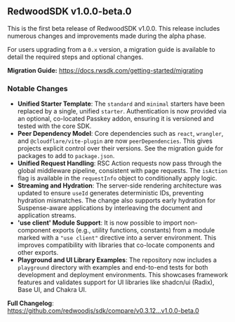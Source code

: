 ## RedwoodSDK v1.0.0-beta.0

This is the first beta release of RedwoodSDK v1.0.0. This release includes numerous changes and improvements made during the alpha phase.

For users upgrading from a `0.x` version, a migration guide is available to detail the required steps and optional changes.

**Migration Guide:** https://docs.rwsdk.com/getting-started/migrating

### Notable Changes

*   **Unified Starter Template**: The `standard` and `minimal` starters have been replaced by a single, unified `starter`. Authentication is now provided via an optional, co-located Passkey addon, ensuring it is versioned and tested with the core SDK.
*   **Peer Dependency Model**: Core dependencies such as `react`, `wrangler`, and `@cloudflare/vite-plugin` are now `peerDependencies`. This gives projects explicit control over their versions. See the migration guide for packages to add to `package.json`.
*   **Unified Request Handling**: RSC Action requests now pass through the global middleware pipeline, consistent with page requests. The `isAction` flag is available in the `requestInfo` object to conditionally apply logic.
*   **Streaming and Hydration**: The server-side rendering architecture was updated to ensure `useId` generates deterministic IDs, preventing hydration mismatches. The change also supports early hydration for Suspense-aware applications by interleaving the document and application streams.
*   **'use client' Module Support**: It is now possible to import non-component exports (e.g., utility functions, constants) from a module marked with a `"use client"` directive into a server environment. This improves compatibility with libraries that co-locate components and other exports.
*   **Playground and UI Library Examples**: The repository now includes a `playground` directory with examples and end-to-end tests for both development and deployment environments. This showcases framework features and validates support for UI libraries like shadcn/ui (Radix), Base UI, and Chakra UI.

**Full Changelog**: https://github.com/redwoodjs/sdk/compare/v0.3.12...v1.0.0-beta.0

